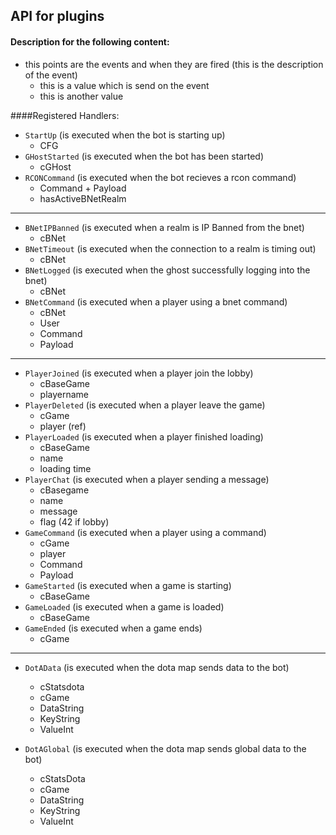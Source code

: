 ## API for plugins

#### Description for the following content:
- this points are the events and when they are fired (this is the description of the event)
  - this is a value which is send on the event
  - this is another value


####Registered Handlers:
- ```StartUp``` (is executed when the bot is starting up)
  - CFG
- ```GHostStarted``` (is executed when the bot has been started)
  - cGHost
- ```RCONCommand``` (is executed when the bot recieves a rcon command)
  - Command + Payload
  - hasActiveBNetRealm

---

- ```BNetIPBanned``` (is executed when a realm is IP Banned from the bnet)
  - cBNet
- ```BNetTimeout``` (is executed when the connection to a realm is timing out)
  - cBNet
- ```BNetLogged``` (is executed when the ghost successfully logging into the bnet)
  - cBNet
- ```BNetCommand``` (is executed when a player using a bnet command)
  - cBNet
  - User
  - Command
  - Payload

---

- ```PlayerJoined``` (is executed when a player join the lobby)
  - cBaseGame
  - playername
- ```PlayerDeleted``` (is executed when a player leave the game)
  - cGame
  - player (ref)
- ```PlayerLoaded``` (is executed when a player finished loading)
  - cBaseGame
  - name
  - loading time
- ```PlayerChat``` (is executed when a player sending a message)
  - cBasegame
  - name
  - message
  - flag (42 if lobby)
- ```GameCommand``` (is executed when a player using a command)
  - cGame
  - player
  - Command
  - Payload
- ```GameStarted``` (is executed when a game is starting)
  - cBaseGame
- ```GameLoaded``` (is executed when a game is loaded)
  - cBaseGame
- ```GameEnded``` (is executed when a game ends)
  - cGame

---

- ```DotAData``` (is executed when the dota map sends data to the bot)
  - cStatsdota
  - cGame
  - DataString
  - KeyString
  - ValueInt

- ```DotAGlobal``` (is executed when the dota map sends global data to the bot)
  - cStatsDota
  - cGame
  - DataString
  - KeyString
  - ValueInt
